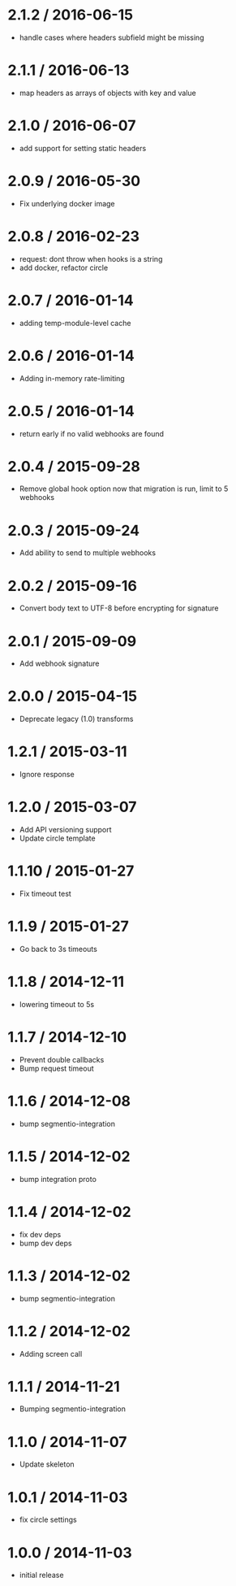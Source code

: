 
2.1.2 / 2016-06-15
==================

  * handle cases where headers subfield might be missing

2.1.1 / 2016-06-13
==================

  * map headers as arrays of objects with key and value

2.1.0 / 2016-06-07
=============

  * add support for setting static headers

2.0.9 / 2016-05-30
==================

  * Fix underlying docker image

2.0.8 / 2016-02-23
==================

  * request: dont throw when hooks is a string
  * add docker, refactor circle


2.0.7 / 2016-01-14
==================

  * adding temp-module-level cache

2.0.6 / 2016-01-14
==================

  * Adding in-memory rate-limiting

2.0.5 / 2016-01-14
==================

  * return early if no valid webhooks are found

2.0.4 / 2015-09-28
==================

  * Remove global hook option now that migration is run, limit to 5 webhooks

2.0.3 / 2015-09-24
==================

  * Add ability to send to multiple webhooks

2.0.2 / 2015-09-16
==================

  * Convert body text to UTF-8 before encrypting for signature

2.0.1 / 2015-09-09
==================

  * Add webhook signature

2.0.0 / 2015-04-15
==================

  * Deprecate legacy (1.0) transforms

1.2.1 / 2015-03-11
==================

  * Ignore response

1.2.0 / 2015-03-07
==================

  * Add API versioning support
  * Update circle template

1.1.10 / 2015-01-27
==================

 * Fix timeout test

1.1.9 / 2015-01-27
==================

 * Go back to 3s timeouts

1.1.8 / 2014-12-11
==================

  * lowering timeout to 5s

1.1.7 / 2014-12-10
==================

 * Prevent double callbacks
 * Bump request timeout

1.1.6 / 2014-12-08
==================

 * bump segmentio-integration

1.1.5 / 2014-12-02
==================

 * bump integration proto

1.1.4 / 2014-12-02
==================

 * fix dev deps
 * bump dev deps

1.1.3 / 2014-12-02
==================

 * bump segmentio-integration

1.1.2 / 2014-12-02
==================

  * Adding screen call

1.1.1 / 2014-11-21
==================

 * Bumping segmentio-integration

1.1.0 / 2014-11-07
==================

  * Update skeleton


1.0.1 / 2014-11-03
==================

  * fix circle settings

1.0.0 / 2014-11-03
==================

  * initial release
